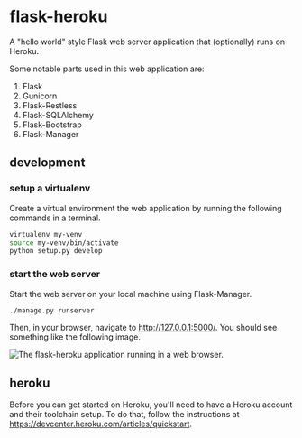 # flask-heroku

A "hello world" style Flask web server application that (optionally) runs on
Heroku.

Some notable parts used in this web application are:

  1. Flask
  2. Gunicorn
  3. Flask-Restless
  4. Flask-SQLAlchemy
  5. Flask-Bootstrap
  6. Flask-Manager

## development

### setup a virtualenv

Create a virtual environment the web application by running the following
commands in a terminal.

```bash
virtualenv my-venv
source my-venv/bin/activate
python setup.py develop
```
### start the web server

Start the web server on your local machine using Flask-Manager.

```bash
./manage.py runserver
```

Then, in your browser, navigate to http://127.0.0.1:5000/. You should see
something like the following image.

![The flask-heroku application running in a web browser.](data/flask-heroku.jpg)

## heroku

Before you can get started on Heroku, you'll need to have a Heroku account and
their toolchain setup. To do that, follow the instructions at
https://devcenter.heroku.com/articles/quickstart.
